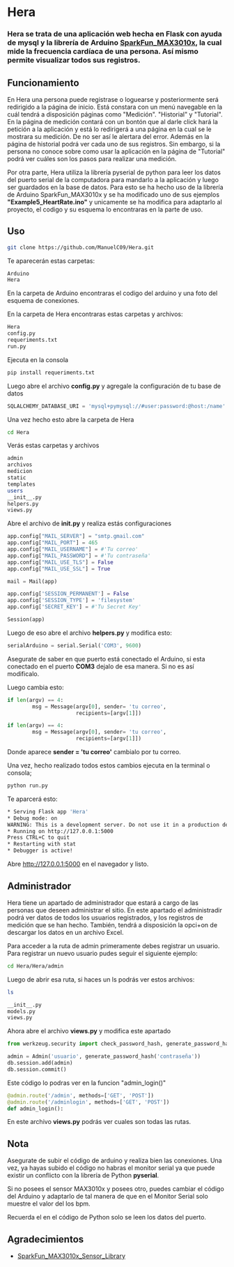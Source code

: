 # Hera 

### Hera se trata de una aplicación web hecha en Flask con ayuda de mysql y la librería de Arduino [SparkFun_MAX3010x](https://github.com/sparkfun/SparkFun_MAX3010x_Sensor_Library), la cual mide la frecuencia cardíaca de una persona. Así mismo permite visualizar todos sus registros.

## Funcionamiento
En Hera una persona puede registrase o loguearse y posteriormente será redirigido a la página de inicio. Está constara con un menú navegable en la cuál tendrá a disposición páginas como "Medición". "Historial" y "Tutorial". En la página de medición contará con un bontón que al darle click hará la petición a la aplicación y está lo redirigerá a una página en la cual se le mostrara su medición. De no ser así le alertara del error. Además en la página de historial podrá ver cada uno de sus registros. Sin embargo, si la persona no conoce sobre como usar la aplicación en la página de "Tutorial" podrá ver cuáles son los pasos para realizar una medición.

Por otra parte, Hera utiliza la librería pyserial de python para leer los datos del puerto serial de la computadora para mandarlo a la aplicación y luego ser guardados en la base de datos. Para esto se ha hecho uso de la librería de Arduino SparkFun_MAX3010x y se ha modificado uno de sus ejemplos __"Example5_HeartRate.ino"__ y unicamente se ha modifica para adaptarlo al proyecto, el codigo y su esquema lo encontraras en la parte de uso.

## Uso 

``` bash
git clone https://github.com/ManuelC09/Hera.git
```
Te aparecerán estas carpetas:
``` bash
Arduino
Hera
```
En la carpeta de Arduino encontraras el codigo del arduino y una foto del esquema de conexiones.

En la carpeta de Hera encontraras estas carpetas y archivos:
``` bash
Hera
config.py
requeriments.txt
run.py
```
Ejecuta en la consola
``` bash
pip install requeriments.txt
```
Luego abre el archivo __config.py__ y agregale la configuración de tu base de datos
``` python
SQLALCHEMY_DATABASE_URI = 'mysql+pymysql://#user:password:@host:/name' 
```
Una vez hecho esto abre la carpeta de Hera
``` bash
cd Hera
```
Verás estas carpetas y archivos
``` bash
admin
archivos
medicion
static
templates
users
__init__.py
helpers.py
views.py
```

Abre el archivo de __init.py__ y realiza estás configuraciones
``` python
app.config["MAIL_SERVER"] = "smtp.gmail.com"
app.config["MAIL_PORT"] = 465
app.config["MAIL_USERNAME"] = #'Tu correo'
app.config["MAIL_PASSWORD"] = #'Tu contraseña'
app.config["MAIL_USE_TLS"] = False
app.config["MAIL_USE_SSL"] = True

mail = Mail(app)

app.config['SESSION_PERMANENT'] = False
app.config['SESSION_TYPE'] = 'filesystem'
app.config['SECRET_KEY'] = #'Tu Secret Key'

Session(app) 
```
Luego de eso abre el archivo __helpers.py__ y modifica esto:

``` python
serialArduino = serial.Serial('COM3', 9600)
```
Asegurate de saber en que puerto está conectado el Arduino, si esta conectado en el puerto __COM3__ dejalo de esa manera. Si no es así modificalo.

Luego cambia esto:
``` python
if len(argv) == 4:
        msg = Message(argv[0], sender= 'tu correo',
                      recipients=[argv[1]])

if len(argv) == 4:
        msg = Message(argv[0], sender= 'tu correo',
                      recipients=[argv[1]])
```
Donde aparece __sender = 'tu correo'__ cambialo por tu correo. 

Una vez, hecho realizado todos estos cambios ejecuta  en la terminal o consola;

``` bash
python run.py
```
Te aparcerá esto:
``` bash
* Serving Flask app 'Hera'
* Debug mode: on
WARNING: This is a development server. Do not use it in a production deployment. Use a production WSGI server instead.
* Running on http://127.0.0.1:5000
Press CTRL+C to quit
* Restarting with stat
* Debugger is active!
```
Abre http://127.0.0.1:5000 en el navegador y listo. 

## Administrador
Hera tiene un apartado de administrador que estará a cargo de las personas que deseen administrar el sitio. En este apartado el administradir podrá ver datos de todos los usuarios registrados, y los registros de medición que se han hecho. También, tendrá a disposición la opci+on de descargar los datos en un archivo Excel.

Para acceder a la ruta de admin primeramente debes registrar un usuario. Para registrar un nuevo usuario pudes seguir el siguiente ejemplo:

``` bash
cd Hera/Hera/admin
```

Luego de abrir esa ruta, si haces un ls podrás ver estos archivos:
``` bash
ls

```
``` bash
__init__.py
models.py
views.py

```

Ahora abre el archivo __views.py__ y modifica este apartado
``` python
from werkzeug.security import check_password_hash, generate_password_hash

admin = Admin('usuario', generate_password_hash('contraseña'))
db.session.add(admin)
db.session.commit()
```

Este código lo podras ver en la funcion "admin_login()"
``` python
@admin.route('/admin', methods=['GET', 'POST'])
@admin.route('/adminlogin', methods=['GET', 'POST'])
def admin_login():
```
En este  archivo __views.py__ podrás ver cuales son todas las rutas.

## Nota
Asegurate de subir el código de arduino y realiza bien las conexiones. Una vez, ya hayas subido el código no habras el monitor serial ya que puede existir un conflicto con la librería de Python __pyserial__.

Si no posees el sensor MAX3010x y posees otro, puedes cambiar el código del Arduino y adaptarlo de tal manera de que en el Monitor Serial solo muestre el valor del los bpm. 

Recuerda el en el código de Python solo se leen los datos del puerto.

## Agradecimientos
- [SparkFun_MAX3010x_Sensor_Library](https://github.com/sparkfun/SparkFun_MAX3010x_Sensor_Library)
